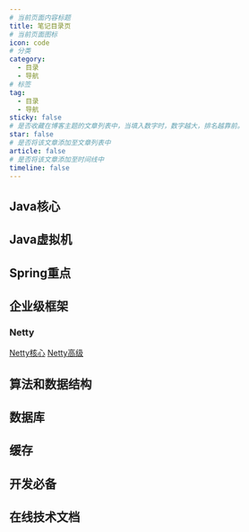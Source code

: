 ```yaml
---
# 当前页面内容标题
title: 笔记目录页
# 当前页面图标
icon: code
# 分类
category:
  - 目录
  - 导航
# 标签
tag:
  - 目录
  - 导航
sticky: false
# 是否收藏在博客主题的文章列表中，当填入数字时，数字越大，排名越靠前。
star: false
# 是否将该文章添加至文章列表中
article: false
# 是否将该文章添加至时间线中
timeline: false
---
```


## Java核心

## Java虚拟机


## Spring重点

## 企业级框架

### Netty

[Netty核心](./framework/netty/Netty核心.md)
[Netty高级](./framework/netty/Netty高级.md)


## 算法和数据结构

## 数据库

## 缓存

## 开发必备

## 在线技术文档